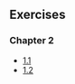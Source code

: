 ## Exercises

### Chapter 2

- [1.1](https://github.com/juhanikat/KubernetesExercises/tree/1.1/chapter2/log-output)
- [1.2](https://github.com/juhanikat/KubernetesExercises/tree/1.2/chapter2/todo-app)